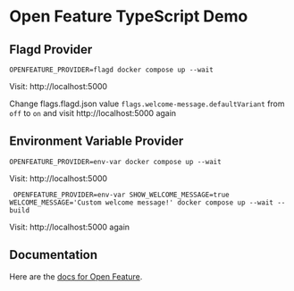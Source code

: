 # Open Feature TypeScript Demo

## Flagd Provider

```shell
OPENFEATURE_PROVIDER=flagd docker compose up --wait
```

Visit: http://localhost:5000

Change flags.flagd.json value `flags.welcome-message.defaultVariant` from `off` to `on` and visit http://localhost:5000 again

## Environment Variable Provider

```shell
OPENFEATURE_PROVIDER=env-var docker compose up --wait
```

Visit: http://localhost:5000

```shell
 OPENFEATURE_PROVIDER=env-var SHOW_WELCOME_MESSAGE=true WELCOME_MESSAGE='Custom welcome message!' docker compose up --wait --build
```

Visit: http://localhost:5000 again

## Documentation

Here are the [docs for Open Feature](https://openfeature.dev/docs/reference/intro).
